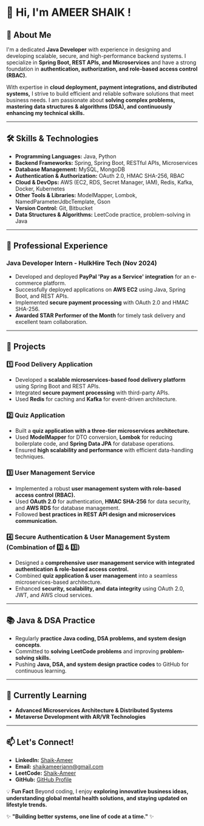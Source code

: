 # 👋 Hi, I'm AMEER SHAIK !

## 🚀 About Me
I'm a dedicated **Java Developer** with experience in designing and developing scalable, secure, and high-performance backend systems. I specialize in **Spring Boot, REST APIs, and Microservices** and have a strong foundation in **authentication, authorization, and role-based access control (RBAC).**

With expertise in **cloud deployment, payment integrations, and distributed systems,** I strive to build efficient and reliable software solutions that meet business needs. I am passionate about **solving complex problems, mastering data structures & algorithms (DSA), and continuously enhancing my technical skills.**

---

## 🛠️ Skills & Technologies
- **Programming Languages:** Java, Python  
- **Backend Frameworks:** Spring, Spring Boot, RESTful APIs, Microservices  
- **Database Management:** MySQL, MongoDB  
- **Authentication & Authorization:** OAuth 2.0, HMAC SHA-256, RBAC  
- **Cloud & DevOps:** AWS (EC2, RDS, Secret Manager, IAM), Redis, Kafka, Docker, Kubernetes  
- **Other Tools & Libraries:** ModelMapper, Lombok, NamedParameterJdbcTemplate, Gson  
- **Version Control:** Git, Bitbucket  
- **Data Structures & Algorithms:** LeetCode practice, problem-solving in Java  

---

## 💼 Professional Experience
### **Java Developer Intern - HulkHire Tech (Nov 2024)**
- Developed and deployed **PayPal 'Pay as a Service' integration** for an e-commerce platform.
- Successfully deployed applications on **AWS EC2** using Java, Spring Boot, and REST APIs.
- Implemented **secure payment processing** with OAuth 2.0 and HMAC SHA-256.
- **Awarded STAR Performer of the Month** for timely task delivery and excellent team collaboration.

---

## 📌 Projects
### **1️⃣ Food Delivery Application**
- Developed a **scalable microservices-based food delivery platform** using Spring Boot and REST APIs.
- Integrated **secure payment processing** with third-party APIs.
- Used **Redis** for caching and **Kafka** for event-driven architecture.

### **2️⃣ Quiz Application**
- Built a **quiz application with a three-tier microservices architecture.**
- Used **ModelMapper** for DTO conversion, **Lombok** for reducing boilerplate code, and **Spring Data JPA** for database operations.
- Ensured **high scalability and performance** with efficient data-handling techniques.

### **3️⃣ User Management Service**
- Implemented a robust **user management system with role-based access control (RBAC).**
- Used **OAuth 2.0** for authentication, **HMAC SHA-256** for data security, and **AWS RDS** for database management.
- Followed **best practices in REST API design and microservices communication.**

### **4️⃣ Secure Authentication & User Management System** (Combination of 2️⃣ & 3️⃣)
- Designed a **comprehensive user management service with integrated authentication & role-based access control.**
- Combined **quiz application & user management** into a seamless microservices-based architecture.
- Enhanced **security, scalability, and data integrity** using OAuth 2.0, JWT, and AWS cloud services.

---

## 📚 Java & DSA Practice
- Regularly **practice Java coding, DSA problems, and system design concepts**.
- Committed to **solving LeetCode problems** and improving **problem-solving skills.**
- Pushing **Java, DSA, and system design practice codes** to GitHub for continuous learning.

---

## 🌱 Currently Learning
- **Advanced Microservices Architecture & Distributed Systems**
- **Metaverse Development with AR/VR Technologies**

---

## 📫 Let's Connect!
- **LinkedIn:** [Shaik-Ameer](https://www.linkedin.com/in/ameer-shaikk/)  
- **Email:** shaikameerjann@gmail.com  
- **LeetCode:** [Shaik-Ameer](https://leetcode.com/u/SHAIK_AMEER_/)  
- **GitHub:** [GitHub Profile](https://github.com/SHAIKAMEERr)  

💡 **Fun Fact**
Beyond coding, I enjoy **exploring innovative business ideas, understanding global mental health solutions, and staying updated on lifestyle trends.**

✨ **"Building better systems, one line of code at a time."** ✨
